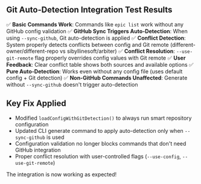 ## Git Auto-Detection Integration Test Results

✅ **Basic Commands Work**: Commands like `epic list` work without any GitHub config validation
✅ **GitHub Sync Triggers Auto-Detection**: When using `--sync-github`, Git auto-detection is applied
✅ **Conflict Detection**: System properly detects conflicts between config and Git remote (different-owner/different-repo vs sibyllinesoft/arbiter)
✅ **Conflict Resolution**: `--use-git-remote` flag properly overrides config values with Git remote
✅ **User Feedback**: Clear conflict table shows both sources and available options
✅ **Pure Auto-Detection**: Works even without any config file (uses default config + Git detection)
✅ **Non-GitHub Commands Unaffected**: Generate without `--sync-github` doesn't trigger auto-detection

## Key Fix Applied

- Modified `loadConfigWithGitDetection()` to always run smart repository configuration
- Updated CLI generate command to apply auto-detection only when `--sync-github` is used
- Configuration validation no longer blocks commands that don't need GitHub integration
- Proper conflict resolution with user-controlled flags (`--use-config`, `--use-git-remote`)

The integration is now working as expected!
